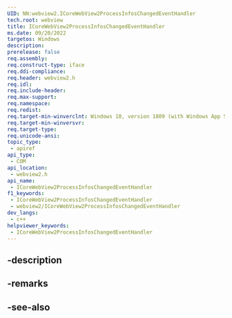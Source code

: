 ```yaml
---
UID: NN:webview2.ICoreWebView2ProcessInfosChangedEventHandler
tech.root: webview
title: ICoreWebView2ProcessInfosChangedEventHandler
ms.date: 09/20/2022
targetos: Windows
description: 
prerelease: false
req.assembly: 
req.construct-type: iface
req.ddi-compliance: 
req.header: webview2.h
req.idl: 
req.include-header: 
req.max-support: 
req.namespace: 
req.redist: 
req.target-min-winverclnt: Windows 10, version 1809 (with Windows App SDK 1.1 or later)
req.target-min-winversvr: 
req.target-type: 
req.unicode-ansi: 
topic_type:
 - apiref
api_type:
 - COM
api_location:
 - webview2.h
api_name:
 - ICoreWebView2ProcessInfosChangedEventHandler
f1_keywords:
 - ICoreWebView2ProcessInfosChangedEventHandler
 - webview2/ICoreWebView2ProcessInfosChangedEventHandler
dev_langs:
 - c++
helpviewer_keywords:
 - ICoreWebView2ProcessInfosChangedEventHandler
---
```


## -description

## -remarks

## -see-also

